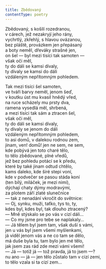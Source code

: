 ```yaml
---
title: Zbědovaný
contentType: poetry
---
```


Zbědovaný, s košilí rozedranou,  
v cárech, jež nezakryjí jeho rány,  
vychrtlý, zkřehlý, s hlavou ovázanou,  
bez pláště, provázkem jen přepásaný  
a boty neměl, dřeváky strašné jen,  
on šel — byl mezi tisíci tak samoten —  
však oči měl,  
ty do dáli se kamsi dívaly,  
ty dívaly se kamsi do dáli  
vzdáleným nepřítomným pohledem.

Tak mezi tisíci šel samoten,  
ve tváři barvy neměl, jenom šeď,  
v koutku úst mu kvasil hnědý vřed,  
na ruce scházely mu prsty dva,  
ramena vysedlá měl, shrbená,  
a mezi tisíci tak sám a ztracen šel,  
však oči měl,  
ty do dáli se kamsi dívaly,  
ty dívaly se jenom do dáli  
vzdáleným nepřítomným pohledem,  
to asi domů, v dalekou rodnou zem,  
jinam, ven! domů! jen ne sem, ne sem,  
kde pobývá jen toto charé tělo,  
to tělo zbědované, plné vředů,  
jež bez pohledu potácí se k předu,  
které by také jinam odtud chtělo,  
kams daleko, kde širé stepi voní,  
kde v podvečer se pasou stáda koní  
(ten bílý, miláček, je mezi nimi),  
dýchají chaty dýmy modravými,  
za plotem září zlaté slunečnice  
— tak z nenadání vkročit do světnice:  
— Oj, synku, muži, taťko, tys to, ty,  
kdes byl, kdes byl, tak dlouho ztracený?  
— Mně stýskalo se po vás v cizí dáli…  
— Co my jsme pro tebe se naplakaly…  
— Já tělem byl jsem tam, však duší s vámi,  
jen u vás byl jsem všemi myšlenkami,  
já viděl jenom vás a ne co tam se dělo,  
má duše byla tu, tam bylo jen mé tělo,  
jak jsem zas rád zde mezi vámi všemi!  
— Já — totiž já — tož pravda, já to jsem —?  
nu ano — já — jen tělo zůstalo tam v cizí zemi,  
to tělo vzala si ta cizí zem…
